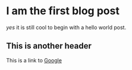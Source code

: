 # I am the first blog post

*yes* it is still cool to begin with a hello world post.

## This is another header

This is a link to [Google](http://google.com)

